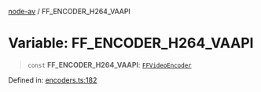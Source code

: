 [node-av](../globals.md) / FF\_ENCODER\_H264\_VAAPI

# Variable: FF\_ENCODER\_H264\_VAAPI

> `const` **FF\_ENCODER\_H264\_VAAPI**: [`FFVideoEncoder`](../type-aliases/FFVideoEncoder.md)

Defined in: [encoders.ts:182](https://github.com/seydx/av/blob/f8631fc881b394300b1479f511d55cf1c370a87f/src/constants/encoders.ts#L182)
